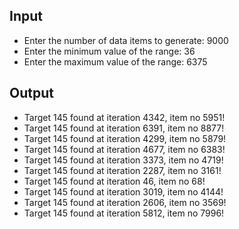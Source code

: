 ## Input

- Enter the number of data items to generate: 9000
- Enter the minimum value of the range: 36 
- Enter the maximum value of the range: 6375

## Output

- Target 145 found at iteration 4342, item no 5951!
- Target 145 found at iteration 6391, item no 8877!
- Target 145 found at iteration 4299, item no 5879!
- Target 145 found at iteration 4677, item no 6383!
- Target 145 found at iteration 3373, item no 4719!
- Target 145 found at iteration 2287, item no 3161!
- Target 145 found at iteration 46, item no 68!
- Target 145 found at iteration 3019, item no 4144!
- Target 145 found at iteration 2606, item no 3569!
- Target 145 found at iteration 5812, item no 7996!
